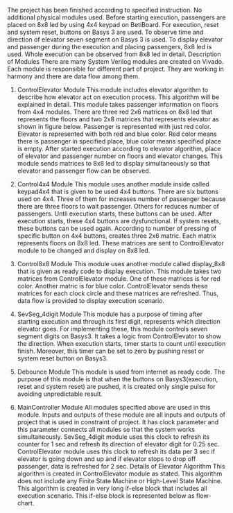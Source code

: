 The project has been finished according to specified instruction. No additional physical modules used. Before starting execution, passengers are placed on 8x8 led by using 4x4 keypad on BetiBoard. For execution, reset and system reset, buttons on Basys 3 are used. To observe time and direction of elevator seven segment on Basys 3 is used. To display elevator and passenger during the execution and placing passengers, 8x8 led is used. Whole execution can be observed from 8x8 led in detail.
Description of Modules
There are many System Verilog modules are created on Vivado. Each module is responsible for different part of project. They are working in harmony and there are data flow among them.

1.	ControlElevator Module
This module includes elevator algorithm to describe how elevator act on execution process. This algorithm will be explained in detail.  This module takes passenger information on floors from 4x4 modules. There are three red 2x6 matrices on 8x8 led that represents the floors and two 2x8 matrices that represents elevator as shown in figure below. Passenger is represented with just red color. Elevator is represented with both red and blue color. Red color means there is passenger in specified place, blue color means specified place is empty.  After started execution according to elevator algorithm, place of elevator and passenger number on floors and elevator changes. This module sends matrices to 8x8 led to display simultaneously so that elevator and passenger flow can be observed.
 
2. Control4x4 Module
This module uses another module inside called keypad4x4 that is given to be used 4x4 buttons. There are six buttons used on 4x4. Three of them for increases number of passenger because there are three floors to wait passenger. Others for reduces number of passengers. Until execution starts, these buttons can be used. After execution starts, these 4x4 buttons are dysfunctional. If system resets, these buttons can be used again. According to number of pressing of specific button on 4x4 buttons, creates three 2x6 matric. Each matrix represents floors on 8x8 led.  These matrices are sent to ControlElevator module to be changed and display on 8x8 led.
 
3. Control8x8 Module
This module uses another module called display_8x8 that is given as ready code to display execution. This module takes two matrices from ControlElevator module. One of these matrices is for red color. Another matric is for blue color. ControlElevator sends these matrices for each clock circle and these matrices are refreshed. Thus, data flow is provided to display execution scenario.
 
4. SevSeg_4digit Module
This module has a purpose of timing after starting execution and through its first digit, represents which direction elevator goes. For implementing these, this module controls seven segment digits on Basys3. It takes a logic from ControlElevator to show the direction. When execution starts, timer starts to count until execution finish. Moreover, this timer can be set to zero by pushing reset or system reset button on Basys3.
 
5. Debounce Module
This module is used from internet as ready code. The purpose of this module is that when the buttons on Basys3(execution, reset and system reset) are pushed, it is created only single pulse for avoiding unpredictable result.

6. MainController Module
All modules specified above are used in this module. Inputs and outputs of these module are all inputs and outputs of project that is used in constraint of project.  It has clock parameter and this parameter connects all modules so that the system works simultaneously. SevSeg_4digit module uses this clock to refresh its counter for 1 sec and refresh its direction of elevator digit for 0.25 sec. ControlElevator module uses this clock to refresh its data per 3 sec if elevator is going down and up and if elevator stops to drop off passenger, data is refreshed for 2 sec.
Details of Elevator Algorithm
This algorithm is created in ControlElevator module as stated. This algorithm does not include any Finite State Machine or High-Level State Machine. This algorithm is created in very long if-else block that includes all execution scenario. This if-else block is represented below as flow-chart. 
